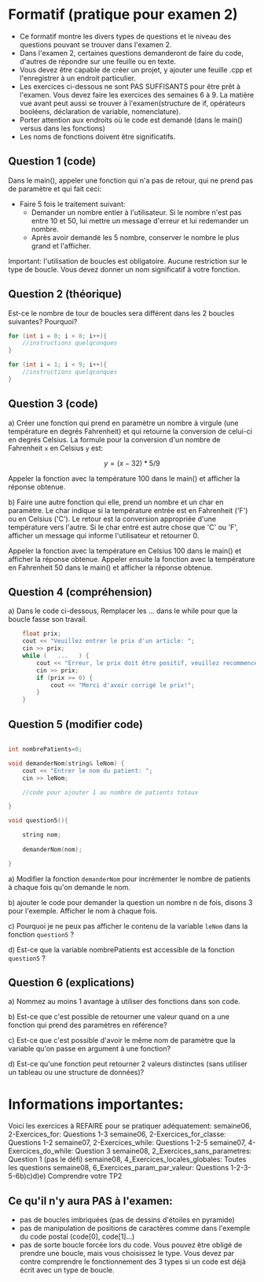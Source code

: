 # Formatif (pratique pour examen 2)

- Ce formatif montre les divers types de questions et le niveau des questions pouvant se trouver dans l'examen 2. 
- Dans l'examen 2, certaines questions demanderont de faire du code, d'autres de répondre sur une feuille ou en texte. 
- Vous devez être capable de créer un projet, y ajouter une feuille .cpp et l'enregistrer à un endroit particulier.
- Les exercices ci-dessous ne sont PAS SUFFISANTS pour être prêt à l'examen. Vous devez faire les exercices des semaines 6 à 9. La matière vue avant peut aussi se trouver à l'examen(structure de if, opérateurs booléens, déclaration de variable, nomenclature).
- Porter attention aux endroits où le code est demandé (dans le main() versus dans les fonctions)
- Les noms de fonctions doivent être significatifs.

## Question 1  (code)

Dans le main(), appeler une fonction qui n'a pas de retour, qui ne prend pas de paramètre et qui fait ceci:
- Faire 5 fois le traitement suivant:
    - Demander un nombre entier à l'utilisateur. Si le nombre n'est pas entre 10 et 50, lui mettre un message d'erreur et lui redemander un nombre.
    - Après avoir demandé les 5 nombre, conserver le nombre le plus grand et l'afficher.

Important: l'utilisation de boucles est obligatoire. Aucune restriction sur le type de boucle.
Vous devez donner un nom significatif à votre fonction. 


## Question 2 (théorique)

Est-ce le nombre de tour de boucles sera différent dans les 2 boucles suivantes? Pourquoi?

```cpp
for (int i = 0; i < 8; i++){
    //instructions quelqconques
}

for (int i = 1; i < 9; i++){
    //instructions quelqconques
}
```

## Question 3 (code)

a) Créer une fonction qui prend en paramètre un nombre à virgule (une température en degrés Fahrenheit) et qui retourne la conversion de celui-ci en degrés Celsius. La formule pour la conversion d'un nombre de Fahrenheit `x` en Celsius `y` est: 

$$
y = (x-32) * 5/9
$$

Appeler la fonction avec la température 100 dans le main() et afficher la réponse obtenue.

b) Faire une autre fonction qui elle, prend un nombre et un char en paramètre. Le char indique si la température entrée est en Fahrenheit ('F') ou en Celsius ('C'). Le retour est la conversion appropriée d'une température vers l'autre. Si le char entré est autre chose que 'C' ou 'F', afficher un message qui informe l'utilisateur et retourner 0.

Appeler la fonction avec la température en Celsius 100 dans le main() et afficher la réponse obtenue.
Appeler ensuite la fonction avec la température en Fahrenheit 50 dans le main() et afficher la réponse obtenue.


## Question 4 (compréhension)

a) Dans le code ci-dessous, Remplacer les ... dans le while pour que la boucle fasse son travail.

```cpp
	float prix;
	cout << "Veuillez entrer le prix d'un article: ";
	cin >> prix;
	while (   ...   ) {
		cout << "Erreur, le prix doit être positif, veuillez recommencer:";
		cin >> prix;
		if (prix >= 0) {
			cout << "Merci d'avoir corrigé le prix!";
		}
	}
```

## Question 5 (modifier code) 

```cpp

int nombrePatients=0;

void demanderNom(string& leNom) {
	cout << "Entrer le nom du patient: ";
	cin >> leNom;

	//code pour ajouter 1 au nombre de patients totaux

}

void question5(){

    string nom;
    
    demanderNom(nom);

}
```

a) Modifier la fonction `demanderNom` pour incrémenter le nombre de patients à chaque fois qu'on demande le nom.

b) ajouter le code pour demander la question un nombre n de fois, disons 3 pour l'exemple. Afficher le nom à chaque fois.

c) Pourquoi je ne peux pas afficher le contenu de la variable `leNom` dans la fonction `question5` ?

d) Est-ce que la variable nombrePatients est accessible de la fonction `question5` ?


## Question 6 (explications)

a) Nommez au moins 1 avantage à utiliser des fonctions dans son code.

b) Est-ce que c'est possible de retourner une valeur quand on a une fonction qui prend des paramètres en référence?

c) Est-ce que c'est possible d'avoir le même nom de paramètre que la variable qu'on passe en argument à une fonction?

d) Est-ce qu'une fonction peut retourner 2 valeurs distinctes (sans utiliser un tableau ou une structure de données)?



# Informations importantes:

Voici les exercices à REFAIRE pour se pratiquer adéquatement:
semaine06, 2-Exercices_for: Questions 1-3
semaine06, 2-Exercices_for_classe: Questions 1-2
semaine07, 2-Exercices_while: Questions 1-2-5
semaine07, 4-Exercices_do_while: Question 3
semaine08, 2_Exercices_sans_parametres: Question 1 (pas le défi)
semaine08, 4_Exercices_locales_globales: Toutes les questions
semaine08, 6_Exercices_param_par_valeur: Questions 1-2-3-5-6b)c)d)e)
Comprendre votre TP2

## Ce qu'il n'y aura PAS à l'examen:
- pas de boucles imbriquées (pas de dessins d'étoiles en pyramide)
- pas de manipulation de positions de caractères comme dans l'exemple du code postal (code[0], code[1]...)
- pas de sorte boucle forcée lors du code. Vous pouvez être obligé de prendre une boucle, mais vous choisissez le type. Vous devez par contre comprendre le fonctionnement des 3 types si un code est déjà écrit avec un type de boucle.

